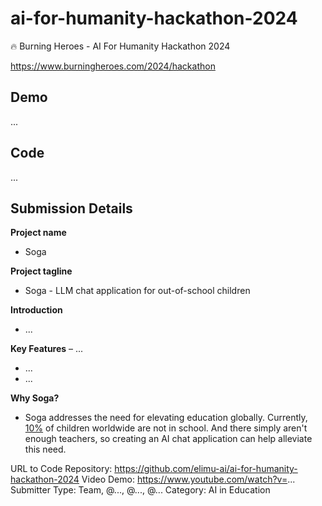 # ai-for-humanity-hackathon-2024

🔥 Burning Heroes - AI For Humanity Hackathon 2024

https://www.burningheroes.com/2024/hackathon

## Demo

...

## Code

...

## Submission Details

**Project name**
- Soga

**Project tagline**
- Soga - LLM chat application for out-of-school children

**Introduction**
- ...

**Key Features**
– ...
- ...
- ...

**Why Soga?**
- Soga addresses the need for elevating education globally. Currently, [10%](https://www.unesco.org/en/articles/250-million-children-out-school-what-you-need-know-about-unescos-latest-education-data) of children worldwide are not in school. And there simply aren't enough teachers, so creating an AI chat application can help alleviate this need.

URL to Code Repository: https://github.com/elimu-ai/ai-for-humanity-hackathon-2024
Video Demo: https://www.youtube.com/watch?v=...
Submitter Type: Team, @..., @..., @...
Category: AI in Education
